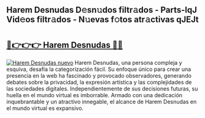 ## Harem Desnudas D𝚎sn𝚞dos filtr𝚊dos - Parts-lqJ Vid𝚎os filtr𝚊dos - N𝚞evas f𝚘tos atr𝚊ctivas qJEJt

# <h2><a href="http://mb1ijl.tromn.icu/?c=Harem+Desnudas">🔗👉👉👉 Harem Desnudas 🔗🔗</a></h2>

[![Harem Desnudas nuevo](https://i.imgur.com/pEAQMta.gif)](http://mb1ijl.tromn.icu/?c=Harem+Desnudas)
Harem Desnudas, una persona compleja y esquiva, desafía la categorización fácil. Su enfoque único para crear una presencia en la web ha fascinado y provocado observadores, generando debates sobre la privacidad, la expresión artística y las complejidades de las sociedades digitales. Independientemente de sus decisiones futuras, su huella en el mundo virtual es imborrable. Armado con una dedicación inquebrantable y un atractivo innegable, el alcance de Harem Desnudas en el mundo virtual es expansivo.
